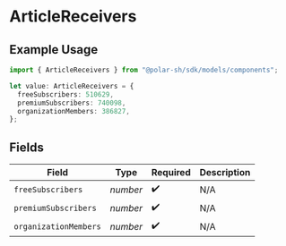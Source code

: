 # ArticleReceivers

## Example Usage

```typescript
import { ArticleReceivers } from "@polar-sh/sdk/models/components";

let value: ArticleReceivers = {
  freeSubscribers: 510629,
  premiumSubscribers: 740098,
  organizationMembers: 386827,
};
```

## Fields

| Field                 | Type                  | Required              | Description           |
| --------------------- | --------------------- | --------------------- | --------------------- |
| `freeSubscribers`     | *number*              | :heavy_check_mark:    | N/A                   |
| `premiumSubscribers`  | *number*              | :heavy_check_mark:    | N/A                   |
| `organizationMembers` | *number*              | :heavy_check_mark:    | N/A                   |